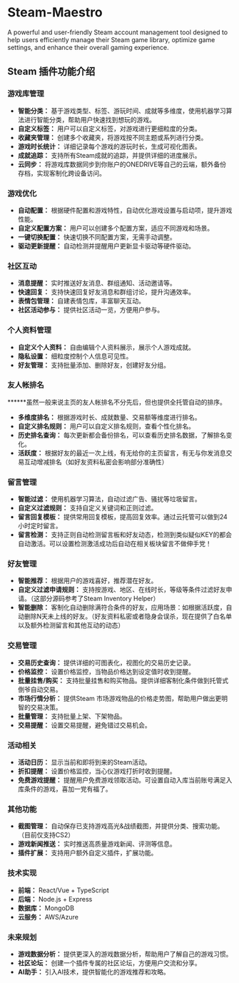 # Steam-Maestro
A powerful and user-friendly Steam account management tool designed to help users efficiently manage their Steam game library, optimize game settings, and enhance their overall gaming experience.
## Steam 插件功能介绍

### 游戏库管理
* **智能分类：** 基于游戏类型、标签、游玩时间、成就等多维度，使用机器学习算法进行智能分类，帮助用户快速找到想玩的游戏。
* **自定义标签：** 用户可以自定义标签，对游戏进行更细粒度的分类。
* **收藏夹管理：** 创建多个收藏夹，将游戏按不同主题或系列进行分类。
* **游戏时长统计：** 详细记录每个游戏的游玩时长，生成可视化图表。
* **成就追踪：** 支持所有Steam成就的追踪，并提供详细的进度展示。
* **云同步：** 将游戏库数据同步到你账户的ONEDRIVE等自己的云端，额外备份存档，实现客制化跨设备访问。

### 游戏优化
* **自动配置：** 根据硬件配置和游戏特性，自动优化游戏设置与启动项，提升游戏性能。
* **自定义配置方案：** 用户可以创建多个配置方案，适应不同游戏和场景。
* **一键切换配置：** 快速切换不同配置方案，无需手动调整。
* **驱动更新提醒：** 自动检测并提醒用户更新显卡驱动等硬件驱动。

### 社区互动
* **消息提醒：** 实时推送好友消息、群组通知、活动邀请等。
* **快速回复：** 支持快速回复好友消息和群组讨论，提升沟通效率。
* **表情包管理：** 自建表情包库，丰富聊天互动。
* **社区活动参与：** 提供社区活动一览，方便用户参与。

### 个人资料管理
* **自定义个人资料：** 自由编辑个人资料展示，展示个人游戏成就。
* **隐私设置：** 细粒度控制个人信息可见性。
* **好友管理：** 支持批量添加、删除好友，创建好友分组。

### 友人帐排名
******虽然一般来说主页的友人帐排名不分先后，但也提供全托管自动的排序。
* **多维度排名：** 根据游戏时长、成就数量、交易额等维度进行排名。
* **自定义排名规则：** 用户可以自定义排名规则，查看个性化排名。
* **历史排名查询：** 每次更新都会备份排名，可以查看历史排名数据，了解排名变化。
* **活跃度：** 根据好友的最近一次上线，有无给你的主页留言，有无与你发消息交易互动增减排名（如好友资料私密会影响部分准确性）

### 留言管理
* **智能过滤：** 使用机器学习算法，自动过滤广告、骚扰等垃圾留言。
* **自定义过滤规则：** 支持自定义关键词和正则过滤。
* **留言回复模板：** 提供常用回复模板，提高回复效率。通过云托管可以做到24小时定时留言。
* **留言检测：** 支持正则自动检测留言板和好友动态，检测到类似疑似KEY的都会自动激活。可以设置检测激活成功后自动在相关板块留言不做伸手党！

### 好友管理
* **智能推荐：** 根据用户的游戏喜好，推荐潜在好友。
* **自定义过滤申请规则：** 支持按游戏、地区、在线时长，等级等条件过滤好友申请。（这部分源码参考了Steam Inventory Helper）
* **智能删除：** 客制化自动删除满符合条件的好友，应用场景：如根据活跃度，自动删除N天未上线的好友。（好友资料私密或者隐身会误杀，现在提供了白名单以及额外检测留言和其他互动的动态）

### 交易管理
* **交易历史查询：** 提供详细的可图表化，视图化的交易历史记录。
* **价格监控：** 设置价格监控，当物品价格达到设定值时收到提醒。
* **批量挂售/购买：** 支持批量挂售和购买物品。提供详细客制化条件做到托管式倒爷自动交易。
* **市场行情分析：** 提供Steam 市场游戏物品的价格走势图，帮助用户做出更明智的交易决策。
* **批量管理：** 支持批量上架、下架物品。
* **交易提醒：** 设置交易提醒，避免错过交易机会。

### 活动相关
* **活动日历：** 显示当前和即将到来的Steam活动。
* **折扣提醒：** 设置价格监控，当心仪游戏打折时收到提醒。
* **免费游戏提醒：** 提醒用户免费游戏领取活动。可设置自动入库当前账号满足入库条件的游戏，喜加一党有福了。

### 其他功能
* **截图管理：** 自动保存已支持游戏高光&战绩截图，并提供分类、搜索功能。（目前仅支持CS2）
* **游戏新闻推送：** 实时推送高质量游戏新闻、评测等信息。
* **插件扩展：** 支持用户额外自定义插件，扩展功能。

### 技术实现
* **前端：** React/Vue + TypeScript
* **后端：** Node.js + Express
* **数据库：** MongoDB
* **云服务：** AWS/Azure

### 未来规划
* **游戏数据分析：** 提供更深入的游戏数据分析，帮助用户了解自己的游戏习惯。
* **社区论坛：** 创建一个插件专属的社区论坛，方便用户交流和分享。
* **AI助手：** 引入AI技术，提供智能化的游戏推荐和攻略。
